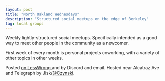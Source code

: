 ```yaml
---
layout: post
title: "North Oakland Wednesdays"
description: "Structured social meetups on the edge of Berkeley"
tag: local groups
---
```


Weekly lightly-structured social meetups. Specifically intended as a good way to meet other people
in the community as a newcomer.

First week of every month is personal projects coworking, with a
variety of other topics in other weeks.

Posted [on LessWrong ](https://www.lesswrong.com/groups/v7dn9rTWLcK5Tcy9f) and by Discord and email.
Hosted near Alcatraz Ave and Telegraph by Jisk/[@Czynski](https://www.lesswrong.com/users/czynski).
